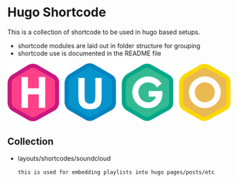 # Hugo Shortcode

This is a collection of shortcode to be used in hugo based setups.

- shortcode modules are laid out in folder structure for grouping
- shortcode use is documented in the README file


<a href="https://gohugo.io/"><img src="https://raw.githubusercontent.com/gohugoio/gohugoioTheme/master/static/images/hugo-logo-wide.svg?sanitize=true" alt="Hugo" width="565"></a>

## Collection
- layouts/shortcodes/soundcloud
    ```
    this is used for embedding playlists into hugo pages/posts/etc
    ```

